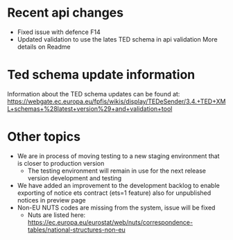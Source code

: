 # Recent api changes

   * Fixed issue with defence F14
   * Updated validation to use the lates TED schema in api validation
More details on Readme

# Ted schema update information

Information about the TED schema updates can be found at: 
https://webgate.ec.europa.eu/fpfis/wikis/display/TEDeSender/3.4.+TED+XML+schemas+%28latest+version%29+and+validation+tool

# Other topics

  * We are in process of moving testing to a new staging environment that is closer to production version
     * The testing environment will remain in use for the next release version development and testing
 * We have added an improvement to the development backlog to enable exporting of notice ets contract (ets=1 feature) also for unpublished notices in preview page
 * Non-EU NUTS codes are missing from the system, issue will be fixed
   * Nuts are listed here: https://ec.europa.eu/eurostat/web/nuts/correspondence-tables/national-structures-non-eu
     
     
     
